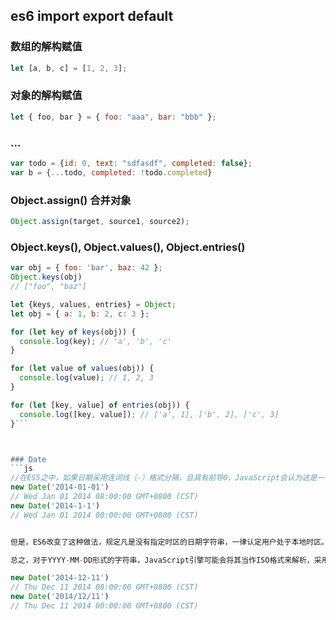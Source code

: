 ## es6 import  export default



### 数组的解构赋值
```js
let [a, b, c] = [1, 2, 3];
```

### 对象的解构赋值

```js
let { foo, bar } = { foo: "aaa", bar: "bbb" };
```


### ...

```js
var todo = {id: 0, text: "sdfasdf", completed: false};
var b = {...todo, completed: !todo.completed}
```

### Object.assign()  合并对象

```js
Object.assign(target, source1, source2);
```

### Object.keys(), Object.values(), Object.entries()

```js
var obj = { foo: 'bar', baz: 42 };
Object.keys(obj)
// ["foo", "baz"]
```

```js
let {keys, values, entries} = Object;
let obj = { a: 1, b: 2, c: 3 };

for (let key of keys(obj)) {
  console.log(key); // 'a', 'b', 'c'
}

for (let value of values(obj)) {
  console.log(value); // 1, 2, 3
}

for (let [key, value] of entries(obj)) {
  console.log([key, value]); // ['a', 1], ['b', 2], ['c', 3]
}```



### Date
```js
//在ES5之中，如果日期采用连词线（-）格式分隔，且具有前导0，JavaScript会认为这是一个ISO格式的日期字符串，导致返回的时间是以UTC时区计算的。
new Date('2014-01-01')
// Wed Jan 01 2014 08:00:00 GMT+0800 (CST)
new Date('2014-1-1')
// Wed Jan 01 2014 00:00:00 GMT+0800 (CST)


但是，ES6改变了这种做法，规定凡是没有指定时区的日期字符串，一律认定用户处于本地时区。

总之，对于YYYY-MM-DD形式的字符串，JavaScript引擎可能会将其当作ISO格式来解析，采用格林尼治时区作为计时标准；而对于其他格式的日期字符串，一律视为非ISO格式，采用本地时区作为计时标准。

new Date('2014-12-11')
// Thu Dec 11 2014 08:00:00 GMT+0800 (CST)
new Date('2014/12/11')
// Thu Dec 11 2014 00:00:00 GMT+0800 (CST)
```